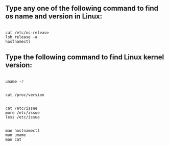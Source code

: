 ## Type any one of the following command to find os name and version in Linux:
```

cat /etc/os-release
lsb_release -a
hostnamectl

```

## Type the following command to find Linux kernel version:
```

uname -r

```

```

cat /proc/version

```

```

cat /etc/issue
more /etc/issue
less /etc/issue

```

```

man hostnamectl
man uname
man cat

```